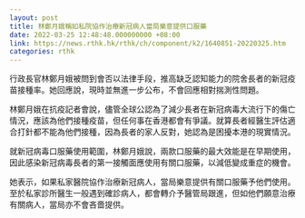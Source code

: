 ```yaml
---
layout: post
title: 林鄭月娥稱如私院協作治療新冠病人當局樂意提供口服藥
date: 2022-03-25 12:48:48.000000000 +08:00
link: https://news.rthk.hk/rthk/ch/component/k2/1640851-20220325.htm
categories: rthk
---
```


行政長官林鄭月娥被問到會否以法律手段，推高缺乏認知能力的院舍長者的新冠疫苗接種率。她回應說，現時並無進一步公布，不會回應相對揣測性問題。

林鄭月娥在抗疫記者會說，儘管全球公認為了減少長者在新冠病毒大流行下的傷亡情況，應該為他們接種疫苗，但任何事在香港都會有爭議。就算長者經醫生評估適合打針都不能為他們接種，因為長者的家人反對，她認為是困擾本港的現實情況。

就新冠病毒口服藥使用範圍，林鄭月娥說，兩款口服藥的最大效能是在早期使用，因此感染新冠病毒長者的第一接觸面應使用有關口服藥，以減低變成重症的機會。

她表示，如果私家醫院協作治療新冠病人，當局樂意提供有關口服藥予他們使用。至於私家診所醫生一般遇到確診病人，都會轉介予醫管局跟進，但如他們願意治療有關病人，當局亦不會吝嗇提供。
